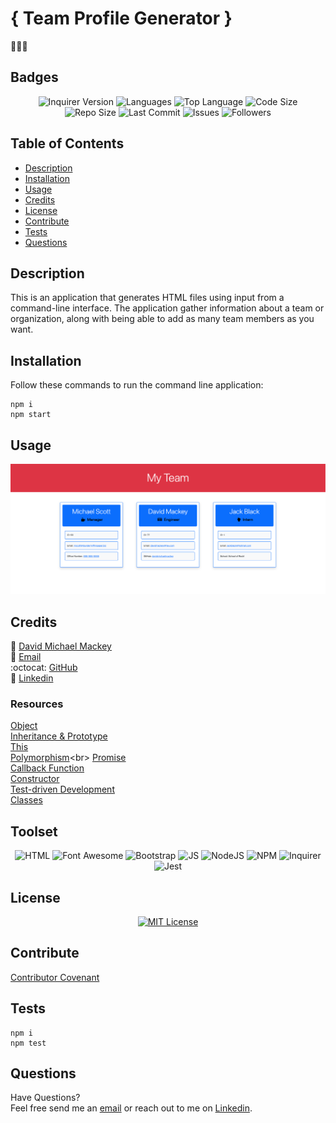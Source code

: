 
# { Team Profile Generator }
👨🏻‍💼
## Badges

<p align="center">
<img src="https://img.shields.io/github/package-json/dependency-version/davidmichaelmackey/team-profile-generator/inquirer?color=BA261A&style=for-the-badge&logo=npm" alt="Inquirer Version" />
<img src="https://img.shields.io/github/languages/count/davidmichaelmackey/team-profile-generator?color=FF9AA2&style=for-the-badge" alt="Languages" />
<img src="https://img.shields.io/github/languages/top/davidmichaelmackey/team-profile-generator?color=FFB7B2&style=for-the-badge" alt="Top Language" />
<img src="https://img.shields.io/github/languages/code-size/davidmichaelmackey/team-profile-generator?color=FFDAC1&style=for-the-badge" alt="Code Size" /><br>
<img src="https://img.shields.io/github/repo-size/davidmichaelmackey/team-profile-generator?color=E2F0CB&style=for-the-badge" alt="Repo Size" />
<img src="https://img.shields.io/github/last-commit/davidmichaelmackey/team-profile-generator?color=B5EAD7&style=for-the-badge" alt="Last Commit" />
<img src="https://img.shields.io/github/issues/davidmichaelmackey/team-profile-generator?color=C7CEEA&style=for-the-badge" alt="Issues" />
<img src="https://img.shields.io/github/followers/davidmichaelmackey?style=for-the-badge" alt="Followers" />
</p>

## Table of Contents

- [Description](#description)
- [Installation](#installation)
- [Usage](#usage)
- [Credits](#credits)
- [License](#license)
- [Contribute](#contribute)
- [Tests](#tests)
- [Questions](#questions)

## Description
This is an application that generates HTML files using input from a command-line interface. The application gather information about a team or organization, along with being able to add as many team members as you want.

## Installation
Follow these commands to run the command line application:  

    npm i
    npm start

## Usage
  
  ![Usage](assets/images/screenshot.png)

## Credits

:bust_in_silhouette: [David Michael Mackey](https://www.notion.so/davidmackey/David-Mackey-a59ce61a996840d6a933e3b135673467)<br>
:email: [Email](mailto:davidmackey@hey.com)<br>
:octocat: [GitHub](https://github.com/davidmichaelmackey/)<br>
:briefcase: [Linkedin](https://linkedin.com/in/davidmichaelmackey/)<br>

### Resources

  [Object](https://developer.mozilla.org/en-US/docs/Web/JavaScript/Reference/Global_Objects/Object)<br>
  [Inheritance & Prototype](https://developer.mozilla.org/en-US/docs/Web/JavaScript/Inheritance_and_the_prototype_chain)<br>
  [This](https://developer.mozilla.org/en-US/docs/Web/JavaScript/Reference/Operators/this)<br>
  [Polymorphism](https://en.wikipedia.org/wiki/Polymorphism_(computer_science))<br>
  [Promise](https://developer.mozilla.org/en-US/docs/Web/JavaScript/Reference/Global_Objects/Promise)<br>
  [Callback Function](https://developer.mozilla.org/en-US/docs/Glossary/Callback_function)<br>
  [Constructor](https://developer.mozilla.org/en-US/docs/Web/JavaScript/Reference/Classes/constructor)<br>
  [Test-driven Development](https://en.wikipedia.org/wiki/Test-driven_development)<br>
  [Classes](https://developer.mozilla.org/en-US/docs/Web/JavaScript/Reference/Classes)<br>

## Toolset

<p align="center"><img src="https://img.shields.io/badge/-HTML-FF5733?style=for-the-badge"  alt="HTML" />
      <img src="https://img.shields.io/badge/-Font Awesome-1E3050?style=for-the-badge"  alt="Font Awesome" />
      <img src="https://img.shields.io/badge/-Bootstrap-7254AD?style=for-the-badge"  alt="Bootstrap" />
      <img src="https://img.shields.io/badge/-JS-F6DD4A?style=for-the-badge"  alt="JS" />
      <img src="https://img.shields.io/badge/-NodeJS-7DBA58?style=for-the-badge"  alt="NodeJS" />
      <img src="https://img.shields.io/badge/-NPM-BA261A?style=for-the-badge"  alt="NPM" />
      <img src="https://img.shields.io/badge/-Inquirer-2C67F6?style=for-the-badge"  alt="Inquirer" />
      <img src="https://img.shields.io/badge/-Jest-BEA93B?style=for-the-badge"  alt="Jest" />
      
</p>

## License
<p align = "center">
  <a href="https://opensource.org/licenses/MIT"><img src="https://img.shields.io/badge/License-MIT-A31F34?style=for-the-badge" alt="MIT License"/></a>
</p>

## Contribute

[Contributor Covenant](https://www.contributor-covenant.org/)

## Tests

    npm i
    npm test

## Questions

Have Questions?
<br>
Feel free send me an [email](mailto:davidmackey@hey.com) or reach out to me on [Linkedin](https://linkedin.com/in/davidmichaelmackey/).
